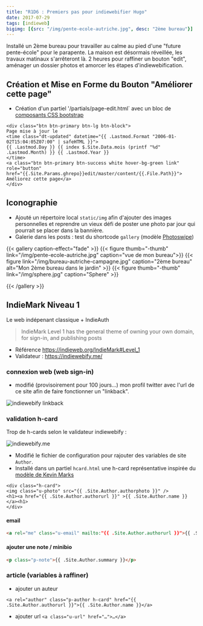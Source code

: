 ```yaml
---
title: "R1D6 : Premiers pas pour indiewebifier Hugo"
date: 2017-07-29
tags: [indieweb]
bigimg: [{src: "/img/pente-ecole-autriche.jpg", desc: "2ème bureau"}]
---
```


Installé un 2ème bureau pour travailler au calme au pied d'une "future pente-école" pour le parapente. 
La maison est désormais réveillée, les travaux matinaux s'arrêteront là. 2 heures pour raffiner un bouton "edit", aménager un dossier photos et amorcer les étapes d'indiewebification.<!--more-->

## Création et Mise en Forme du Bouton "Améliorer cette page"

- Création d'un partiel '/partials/page-edit.html` avec un bloc de [composants CSS bootstrap](https://v4-alpha.getbootstrap.com/components/buttons/)

```
<div class="btn btn-primary btn-lg btn-block">
Page mise à jour le 
<time class="dt-updated" datetime="{{ .Lastmod.Format "2006-01-02T15:04:05Z07:00" | safeHTML }}">
{{ .Lastmod.Day }} {{ index $.Site.Data.mois (printf "%d" .Lastmod.Month) }} {{ .Lastmod.Year }}
</time> 
<a class="btn btn-primary btn-success white hover-bg-green link" role="button" 
href="{{.Site.Params.ghrepo}}edit/master/content/{{.File.Path}}">
Améliorez cette page</a>
</div>
```
## Iconographie 

- Ajouté un répertoire local `static/img` afin d'ajouter des images personnelles et reprendre un vieux défi de poster une photo par jour qui pourrait se placer dans la bannière.
- Galerie dans les posts : test du shortcode `gallery` (modèle [Photoswipe](/post/echantillon-photoswipe-gallery))

{{< gallery caption-effect="fade" >}}
  {{< figure thumb="-thumb" link="/img/pente-ecole-autriche.jpg" caption="vue de mon bureau">}}
  {{< figure link="/img/bureau-autriche-campagne.jpg" caption="2ème bureau" alt="Mon 2ème bureau dans le jardin" >}}
  {{< figure thumb="-thumb" link="/img/sphere.jpg" caption="Sphere" >}}

  
{{< /gallery >}}
## IndieMark Niveau 1

Le web indépenant classique + IndieAuth

> IndieMark Level 1 has the general theme of owning your own domain, for sign-in, and publishing posts

- Référence <https://indieweb.org/IndieMark#Level_1>
- Validateur : <https://indiewebify.me/>

### connexion web (web sign-in)

- modifié (provisoirement pour 100 jours...) mon profil twitter avec l'url de ce site afin de faire fonctionner un "linkback".

![indiewebify linkback](https://monosnap.com/file/OO15UsKvvLM1bapRijTPClLENBwdXt.png)

### validation h-card 

Trop de h-cards selon le validateur indiewebify :  

![indiewebify.me](https://monosnap.com/file/caUAs9rggeCEReojYWzG9WLh8j4EnH.png)

- Modifié le fichier de configuration pour rajouter des variables de site `Author`.
- Installé dans un partiel `hcard.html` une h-card représentative inspirée du [modèle de Kevin Marks](https://github.com/ChristopherA/LifeWithAlacrityBlog/blob/master/blog/themes/indie-tufte/layouts/partials/hcard.html)

```
<div class="h-card">
<img class="u-photo" src="{{ .Site.Author.authorphoto }}" />
<h1><a href="{{ .Site.Author.authorurl }}" >{{ .Site.Author.name }}</a><h1>
</div>
```

#### email 
```html
<a rel="me" class="u-email" mailto:"{{ .Site.Author.authorurl }}">{{ .Site.Author.email }}</a>
```

#### ajouter une note / minibio
```html
<p class="p-note">{{ .Site.Author.summary }}</p>
```
### article (variables à raffiner)

- ajouter un auteur 

```
<a rel="author" class="p-author h-card" href="{{ .Site.Author.authorurl }}">{{ .Site.Author.name }}</a>
```

- ajouter url ```<a class="u-url" href="…">…</a>```

<!--

## todo 

### briques basiques (Niveau 1 et 2)

Ajouter les [briques de construction indieweb](https://adactio.com/journal/7698) essentielles

- pied de page à travailler 
	- personnaliser variable `site` pour `author` avec linkback
	- [h-card](http://microformats.org/wiki/h-card) représentative sur URL avec photo 
	- rel="me" sur les icônes sociales
- ajouter `h-entry` aux articles

```html
<article class="h-entry">
  <div class="e-content p-name">Hello world! This is my first indieweb post.</div>

  <a class="u-url" href="https://exemple.com/my-first-post">
    Publié le <time class="dt-published">2017-07-28 11:10:22+0000</time>
  </a>
</article>
```

### avancé 
#### webmentions

ressources à compléter : 

- [So long Disqus, hello Webmention](https://nicolas-hoizey.com/2017/07/so-long-disqus-hello-webmentions.html) Nicolas Hoizey - 2017-07-27 (plugin Jekyll)
-  [indie-tufte](https://github.com/ChristopherA/LifeWithAlacrityBlog/tree/master/blog/themes/indie-tufte) - thème hugo de Kevin Marks
- [indiewebify my static hugo web site](http://www.petersell.com/2017/indiewebify-my-static-hugo-website)


